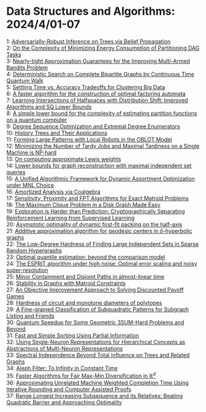 # Data Structures and Algorithms: 2024/4/01-07  
1: [Adversarially-Robust Inference on Trees via Belief Propagation](https://doi.org/10.48550/arXiv.2404.00768)  
2: [On the Complexity of Minimizing Energy Consumption of Partitioning DAG  Tasks](https://doi.org/10.48550/arXiv.2404.01022)  
3: [Nearly-tight Approximation Guarantees for the Improving Multi-Armed  Bandits Problem](https://doi.org/10.48550/arXiv.2404.01198)  
4: [Deterministic Search on Complete Bipartite Graphs by Continuous Time  Quantum Walk](https://doi.org/10.48550/arXiv.2404.01640)  
5: [Settling Time vs. Accuracy Tradeoffs for Clustering Big Data](https://doi.org/10.48550/arXiv.2404.01936)  
6: [A faster algorithm for the construction of optimal factoring automata](https://doi.org/10.48550/arXiv.2404.02354)  
7: [Learning Intersections of Halfspaces with Distribution Shift: Improved  Algorithms and SQ Lower Bounds](https://doi.org/10.48550/arXiv.2404.02364)  
8: [A simple lower bound for the complexity of estimating partition  functions on a quantum computer](https://doi.org/10.48550/arXiv.2404.02414)  
9: [Degree Sequence Optimization and Extremal Degree Enumerators](https://doi.org/10.48550/arXiv.2404.02551)  
10: [History Trees and Their Applications](https://doi.org/10.48550/arXiv.2404.02673)  
11: [Forming Large Patterns with Local Robots in the OBLOT Model](https://doi.org/10.48550/arXiv.2404.02771)  
12: [Minimizing the Number of Tardy Jobs and Maximal Tardiness on a Single  Machine is NP-hard](https://doi.org/10.48550/arXiv.2404.02784)  
13: [On computing approximate Lewis weights](https://doi.org/10.48550/arXiv.2404.02881)  
14: [Lower bounds for graph reconstruction with maximal independent set  queries](https://doi.org/10.48550/arXiv.2404.03472)  
15: [A Unified Algorithmic Framework for Dynamic Assortment Optimization  under MNL Choice](https://doi.org/10.48550/arXiv.2404.03604)  
16: [Amortized Analysis via Coalgebra](https://doi.org/10.48550/arXiv.2404.03641)  
17: [Sensitivity, Proximity and FPT Algorithms for Exact Matroid Problems](https://doi.org/10.48550/arXiv.2404.03747)  
18: [The Maximum Clique Problem in a Disk Graph Made Easy](https://doi.org/10.48550/arXiv.2404.03751)  
19: [Exploration is Harder than Prediction: Cryptographically Separating  Reinforcement Learning from Supervised Learning](https://doi.org/10.48550/arXiv.2404.03774)  
20: [Asymptotic optimality of dynamic first-fit packing on the half-axis](https://doi.org/10.48550/arXiv.2404.03797)  
21: [Additive approximation algorithm for geodesic centers in  $\delta$-hyperbolic graphs](https://doi.org/10.48550/arXiv.2404.03812)  
22: [The Low-Degree Hardness of Finding Large Independent Sets in Sparse  Random Hypergraphs](https://doi.org/10.48550/arXiv.2404.03842)  
23: [Optimal quantile estimation: beyond the comparison model](https://doi.org/10.48550/arXiv.2404.03847)  
24: [The ESPRIT algorithm under high noise: Optimal error scaling and noisy  super-resolution](https://doi.org/10.48550/arXiv.2404.03885)  
25: [Minor Containment and Disjoint Paths in almost-linear time](https://doi.org/10.48550/arXiv.2404.03958)  
26: [Stability in Graphs with Matroid Constraints](https://doi.org/10.48550/arXiv.2404.03979)  
27: [An Objective Improvement Approach to Solving Discounted Payoff Games](https://doi.org/10.48550/arXiv.2404.04124)  
28: [Hardness of circuit and monotone diameters of polytopes](https://doi.org/10.48550/arXiv.2404.04158)  
29: [A Fine-grained Classification of Subquadratic Patterns for Subgraph  Listing and Friends](https://doi.org/10.48550/arXiv.2404.04369)  
30: [Quantum Speedup for Some Geometric 3SUM-Hard Problems and Beyond](https://doi.org/10.48550/arXiv.2404.04535)  
31: [Fast and Simple Sorting Using Partial Information](https://doi.org/10.48550/arXiv.2404.04552)  
32: [Using Single-Neuron Representations for Hierarchical Concepts as  Abstractions of Multi-Neuron Representations](https://doi.org/10.48550/arXiv.2406.07297)  
33: [Spectral Independence Beyond Total Influence on Trees and Related Graphs](https://doi.org/10.48550/arXiv.2404.04668)  
34: [Aleph Filter: To Infinity in Constant Time](https://doi.org/10.48550/arXiv.2404.04703)  
35: [Faster Algorithms for Fair Max-Min Diversification in $\mathbb{R}^d$](https://doi.org/10.48550/arXiv.2404.04713)  
36: [Approximating Unrelated Machine Weighted Completion Time Using Iterative  Rounding and Computer Assisted Proofs](https://doi.org/10.48550/arXiv.2404.04773)  
37: [Range Longest Increasing Subsequence and its Relatives: Beating  Quadratic Barrier and Approaching Optimality](https://doi.org/10.48550/arXiv.2404.04795)  